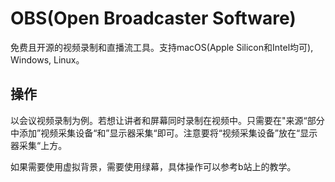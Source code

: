 # OBS(Open Broadcaster Software)

免费且开源的视频录制和直播流工具。支持macOS(Apple Silicon和Intel均可), Windows, Linux。

## 操作

以会议视频录制为例。若想让讲者和屏幕同时录制在视频中。只需要在"来源“部分中添加”视频采集设备“和”显示器采集“即可。注意要将“视频采集设备”放在“显示器采集“上方。

如果需要使用虚拟背景，需要使用绿幕，具体操作可以参考b站上的教学。